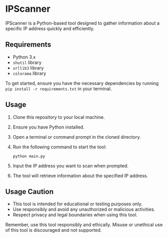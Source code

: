 # IPScanner

IPScanner is a Python-based tool designed to gather information about a specific IP address quickly and efficiently.

## Requirements
- Python 3.x
- `shutil` library
- `urllib3` library
- `colorama` library

To get started, ensure you have the necessary dependencies by running `pip install -r requirements.txt` in your terminal.

## Usage
1. Clone this repository to your local machine.
2. Ensure you have Python installed.
3. Open a terminal or command prompt in the cloned directory.
4. Run the following command to start the tool:

    ```
    python main.py
    ```
    
5. Input the IP address you want to scan when prompted.
6. The tool will retrieve information about the specified IP address.

## Usage Caution
- This tool is intended for educational or testing purposes only.
- Use responsibly and avoid any unauthorized or malicious activities.
- Respect privacy and legal boundaries when using this tool.

Remember, use this tool responsibly and ethically. Misuse or unethical use of this tool is discouraged and not supported.

